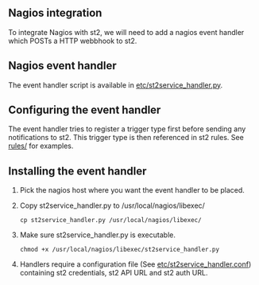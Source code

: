 ## Nagios integration

To integrate Nagios with st2, we will need to add a nagios event handler which POSTs a HTTP webbhook to st2.

## Nagios event handler

The event handler script is available in [etc/st2service_handler.py](etc/st2service_handler.py).

## Configuring the event handler

The event handler tries to register a trigger type first before sending any
notifications to st2. This trigger type is then referenced in st2 rules. See
[rules/](rules/) for examples.

## Installing the event handler

1. Pick the nagios host where you want the event handler to be placed.
2. Copy st2service_handler.py to /usr/local/nagios/libexec/

    ```
    cp st2service_handler.py /usr/local/nagios/libexec/
    ```
3. Make sure st2service_handler.py is executable.

    ```
    chmod +x /usr/local/nagios/libexec/st2service_handler.py
    ```
4. Handlers require a configuration file (See [etc/st2service_handler.conf](etc/st2service_handler.conf)) containing
st2 credentials, st2 API URL and st2 auth URL.





